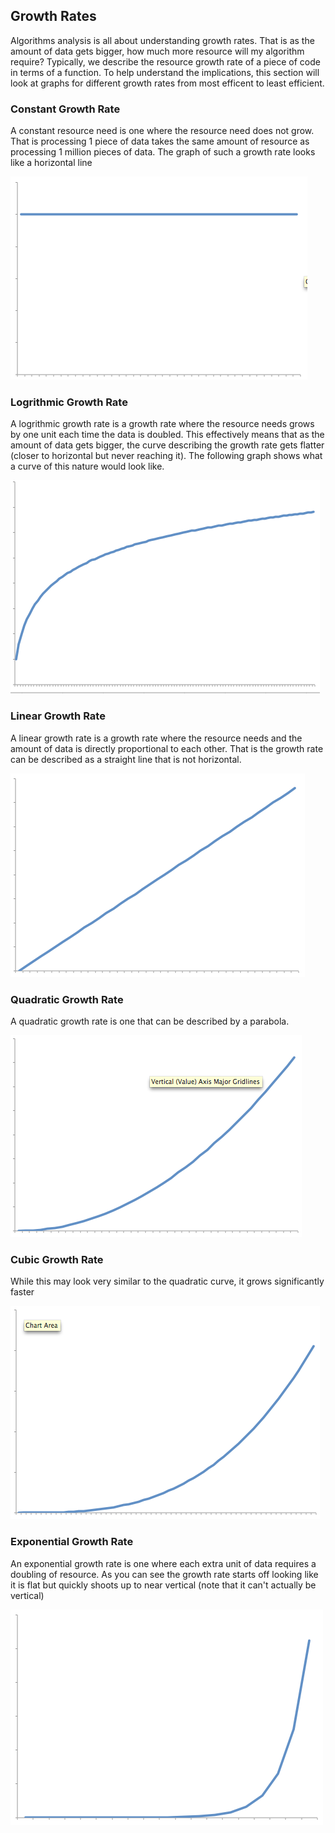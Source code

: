 ## Growth Rates

Algorithms analysis is all about understanding growth rates.  That is as the amount of data gets bigger, how much more resource will my algorithm require?  Typically, we describe the resource growth rate of a piece of code in terms of a function.  To help understand the implications, this section will look at graphs for different growth rates from most efficent to least efficient.

### Constant Growth Rate

A constant resource need is one where the resource need does not grow.  That is processing 1 piece of data takes the same amount of resource as processing 1 million pieces of data.  The graph of such a growth rate looks like a horizontal line

![Constant Curve](../assets/constants.png)

### Logrithmic Growth Rate

A logrithmic growth rate is a growth rate where  the resource needs grows by one unit each time the data is doubled.  This effectively means that as the amount of data gets bigger, the curve describing the growth rate gets flatter (closer to horizontal but never reaching it).  The following graph shows what a curve of this nature would look like.

![Logarithmic Curve](../assets/log.png)


### Linear Growth Rate

A linear growth rate is a growth rate where the resource needs and the amount of data is directly proportional to each other.  That is the growth rate can be described as a straight line that is not horizontal.

![Linear Curve](../assets/linear.png)

### Quadratic Growth Rate

A quadratic growth rate is one that can be described by a parabola.

![Quadratic Curve](../assets/squared.png)

### Cubic Growth Rate

While this may look very similar to the quadratic curve, it grows significantly faster

![Cubic Curve](../assets/cubic.png)

### Exponential Growth Rate

An exponential growth rate is one where each extra unit of data requires a doubling of resource.  As you can see the growth rate starts off looking like it is flat but quickly shoots up to near vertical (note that it can't actually be vertical)

![Exponential Curve](../assets/exponential.png)
